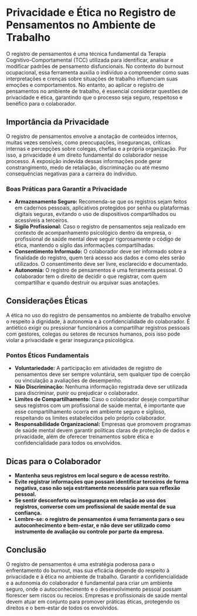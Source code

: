 # Privacidade e Ética no Registro de Pensamentos no Ambiente de Trabalho

O registro de pensamentos é uma técnica fundamental da Terapia Cognitivo-Comportamental (TCC) utilizada para identificar, analisar e modificar padrões de pensamento disfuncionais. No contexto do burnout ocupacional, essa ferramenta auxilia o indivíduo a compreender como suas interpretações e crenças sobre situações de trabalho influenciam suas emoções e comportamentos. No entanto, ao aplicar o registro de pensamentos no ambiente de trabalho, é essencial considerar questões de privacidade e ética, garantindo que o processo seja seguro, respeitoso e benéfico para o colaborador.

## Importância da Privacidade

O registro de pensamentos envolve a anotação de conteúdos internos, muitas vezes sensíveis, como preocupações, inseguranças, críticas internas e percepções sobre colegas, chefias e a própria organização. Por isso, a privacidade é um direito fundamental do colaborador nesse processo. A exposição indevida dessas informações pode gerar constrangimento, medo de retaliação, discriminação ou até mesmo consequências negativas para a carreira do indivíduo.

### Boas Práticas para Garantir a Privacidade

- **Armazenamento Seguro:** Recomenda-se que os registros sejam feitos em cadernos pessoais, aplicativos protegidos por senha ou plataformas digitais seguras, evitando o uso de dispositivos compartilhados ou acessíveis a terceiros.
- **Sigilo Profissional:** Caso o registro de pensamentos seja realizado em contexto de acompanhamento psicológico dentro da empresa, o profissional de saúde mental deve seguir rigorosamente o código de ética, mantendo o sigilo das informações compartilhadas.
- **Consentimento Informado:** O colaborador deve ser informado sobre a finalidade do registro, quem terá acesso aos dados e como eles serão utilizados. O consentimento deve ser livre, esclarecido e documentado.
- **Autonomia:** O registro de pensamentos é uma ferramenta pessoal. O colaborador tem o direito de decidir o que registrar, com quem compartilhar e quando destruir ou arquivar suas anotações.

## Considerações Éticas

A ética no uso do registro de pensamentos no ambiente de trabalho envolve o respeito à dignidade, à autonomia e à confidencialidade do colaborador. É antiético exigir ou pressionar funcionários a compartilhar registros pessoais com gestores, colegas ou setores de recursos humanos, pois isso pode violar a privacidade e gerar insegurança psicológica.

### Pontos Éticos Fundamentais

- **Voluntariedade:** A participação em atividades de registro de pensamentos deve ser sempre voluntária, sem qualquer tipo de coerção ou vinculação a avaliações de desempenho.
- **Não Discriminação:** Nenhuma informação registrada deve ser utilizada para discriminar, punir ou prejudicar o colaborador.
- **Limites de Compartilhamento:** Caso o colaborador deseje compartilhar seus registros com um profissional de saúde mental, é importante que esse compartilhamento ocorra em ambiente seguro e sigiloso, respeitando os limites estabelecidos pelo próprio colaborador.
- **Responsabilidade Organizacional:** Empresas que promovem programas de saúde mental devem garantir políticas claras de proteção de dados e privacidade, além de oferecer treinamentos sobre ética e confidencialidade para todos os envolvidos.

## Dicas para o Colaborador

- **Mantenha seus registros em local seguro e de acesso restrito.**
- **Evite registrar informações que possam identificar terceiros de forma negativa, caso não seja estritamente necessário para sua reflexão pessoal.**
- **Se sentir desconforto ou insegurança em relação ao uso dos registros, converse com um profissional de saúde mental de sua confiança.**
- **Lembre-se: o registro de pensamentos é uma ferramenta para o seu autoconhecimento e bem-estar, e não deve ser utilizado como instrumento de avaliação ou controle por parte da empresa.**

## Conclusão

O registro de pensamentos é uma estratégia poderosa para o enfrentamento do burnout, mas sua eficácia depende do respeito à privacidade e à ética no ambiente de trabalho. Garantir a confidencialidade e a autonomia do colaborador é fundamental para criar um ambiente seguro, onde o autoconhecimento e o desenvolvimento pessoal possam florescer sem riscos ou receios. Empresas e profissionais de saúde mental devem atuar em conjunto para promover práticas éticas, protegendo os direitos e o bem-estar de todos os envolvidos.